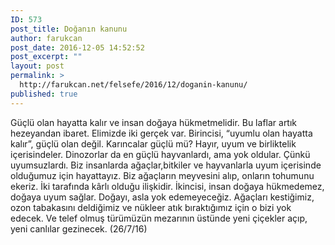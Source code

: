 ```yaml
---
ID: 573
post_title: Doğanın kanunu
author: farukcan
post_date: 2016-12-05 14:52:52
post_excerpt: ""
layout: post
permalink: >
  http://farukcan.net/felsefe/2016/12/doganin-kanunu/
published: true
---
```

Güçlü olan hayatta kalır ve insan doğaya hükmetmelidir. Bu laflar artık hezeyandan ibaret. Elimizde iki gerçek var. Birincisi, “uyumlu olan hayatta kalır”, güçlü olan değil. Karıncalar güçlü mü? Hayır, uyum ve birliktelik içerisindeler. Dinozorlar da en güçlü hayvanlardı, ama yok oldular. Çünkü uyumsuzlardı. Biz insanlarda ağaçlar,bitkiler ve hayvanlarla uyum içerisinde olduğumuz için hayattayız. Biz ağaçların meyvesini alıp, onların tohumunu ekeriz. İki tarafında kârlı olduğu ilişkidir. İkincisi, insan doğaya hükmedemez, doğaya uyum sağlar. Doğayı, asla yok edemeyeceğiz. Ağaçları kestiğimiz, ozon tabakasını deldiğimiz ve nükleer atık bıraktığımız için o bizi yok edecek. Ve telef olmuş türümüzün mezarının üstünde yeni çiçekler açıp, yeni canlılar gezinecek. (26/7/16)